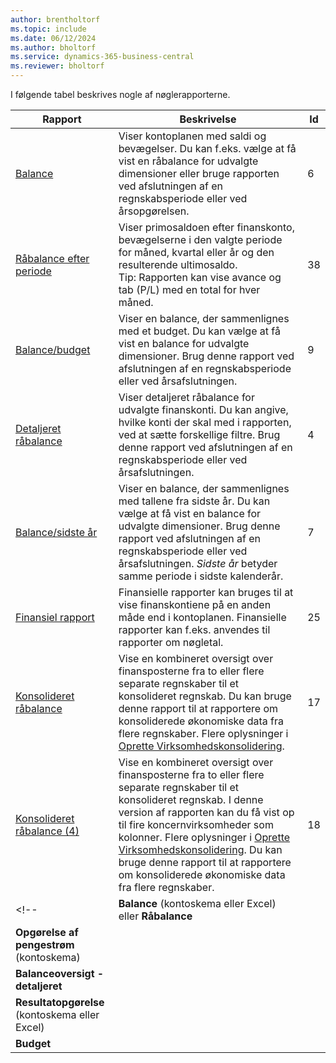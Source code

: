 ```yaml
---
author: brentholtorf
ms.topic: include
ms.date: 06/12/2024
ms.author: bholtorf
ms.service: dynamics-365-business-central
ms.reviewer: bholtorf
---
```


I følgende tabel beskrives nogle af nøglerapporterne.

| Rapport | Beskrivelse | Id |
|--|--|--|
| [Balance](https://businesscentral.dynamics.com?report=6) | Viser kontoplanen med saldi og bevægelser. Du kan f.eks. vælge at få vist en råbalance for udvalgte dimensioner eller bruge rapporten ved afslutningen af en regnskabsperiode eller ved årsopgørelsen. | 6 |
| [Råbalance efter periode](https://businesscentral.dynamics.com?report=38) | Viser primosaldoen efter finanskonto, bevægelserne i den valgte periode for måned, kvartal eller år og den resulterende ultimosaldo. <br>Tip: Rapporten kan vise avance og tab (P/L) med en total for hver måned.| 38 |
| [Balance/budget](https://businesscentral.dynamics.com?report=9) | Viser en balance, der sammenlignes med et budget. Du kan vælge at få vist en balance for udvalgte dimensioner. Brug denne rapport ved afslutningen af en regnskabsperiode eller ved årsafslutningen. | 9 |
| [Detaljeret råbalance](https://businesscentral.dynamics.com?report=4) | Viser detaljeret råbalance for udvalgte finanskonti. Du kan angive, hvilke konti der skal med i rapporten, ved at sætte forskellige filtre. Brug denne rapport ved afslutningen af en regnskabsperiode eller ved årsafslutningen. | 4 |
| [Balance/sidste år](https://businesscentral.dynamics.com?report=7) | Viser en balance, der sammenlignes med tallene fra sidste år. Du kan vælge at få vist en balance for udvalgte dimensioner. Brug denne rapport ved afslutningen af en regnskabsperiode eller ved årsafslutningen. *Sidste år* betyder samme periode i sidste kalenderår. | 7 | 
| [Finansiel rapport](https://businesscentral.dynamics.com?report=25) | Finansielle rapporter kan bruges til at vise finanskontiene på en anden måde end i kontoplanen. Finansielle rapporter kan f.eks. anvendes til rapporter om nøgletal. | 25 |
|[Konsolideret råbalance](https://businesscentral.dynamics.com?report=10007)|Vise en kombineret oversigt over finansposterne fra to eller flere separate regnskaber til et konsolideret regnskab. Du kan bruge denne rapport til at rapportere om konsoliderede økonomiske data fra flere regnskaber. Flere oplysninger i [Oprette Virksomhedskonsolidering](../finance-consolidated-company-reporting-setup.md).|17|
|[Konsolideret råbalance (4)](https://businesscentral.dynamics.com?report=10008)|Vise en kombineret oversigt over finansposterne fra to eller flere separate regnskaber til et konsolideret regnskab. I denne version af rapporten kan du få vist op til fire koncernvirksomheder som kolonner. Flere oplysninger i [Oprette Virksomhedskonsolidering](../finance-consolidated-company-reporting-setup.md). Du kan bruge denne rapport til at rapportere om konsoliderede økonomiske data fra flere regnskaber.|18|
<!-- | **Balance** (kontoskema eller Excel) eller **Råbalance** |  |  |
| **Opgørelse af pengestrøm** (kontoskema) |  |  |
| **Balanceoversigt - detaljeret** |  |  |
| **Resultatopgørelse** (kontoskema eller Excel) |  |  |
| **Budget** |  |  | -->
